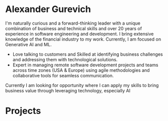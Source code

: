 # Alexander Gurevich
I'm naturally curious and a forward-thinking leader with a unique combination of business and technical skills and over 20 years of experience in software engineering and development. I bring extensive knowledge of the financial industry to my work. Currently, I am focused on Generative AI and ML.

* Love talking to customers and Skilled at identifying business challenges and addressing them with technological solutions.
* Expert in managing remote software development projects and teams across time zones (USA & Europe) using agile methodologies and collaborative tools for seamless communication.

Currently I am looking for opportunity where I can apply my skills to bring business value through leveraging technology, especially AI

# Projects
